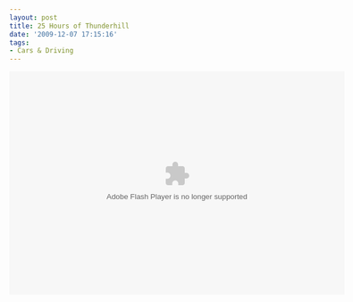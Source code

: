 ```yaml
---
layout: post
title: 25 Hours of Thunderhill
date: '2009-12-07 17:15:16'
tags:
- Cars & Driving
---
```


<object width="600" height="400"> <param name="flashvars" value="offsite=true&lang=en-us&page_show_url=%2Fphotos%2Fthenobot%2Fsets%2F72157622954200256%2Fshow%2F&page_show_back_url=%2Fphotos%2Fthenobot%2Fsets%2F72157622954200256%2F&set_id=72157622954200256&jump_to="></param> <param name="movie" value="http://www.flickr.com/apps/slideshow/show.swf?v=71649"></param> <param name="allowFullScreen" value="true"></param><embed type="application/x-shockwave-flash" src="http://www.flickr.com/apps/slideshow/show.swf?v=71649" allowFullScreen="true" flashvars="offsite=true&lang=en-us&page_show_url=%2Fphotos%2Fthenobot%2Fsets%2F72157622954200256%2Fshow%2F&page_show_back_url=%2Fphotos%2Fthenobot%2Fsets%2F72157622954200256%2F&set_id=72157622954200256&jump_to=" width="600" height="400"></embed></object>
